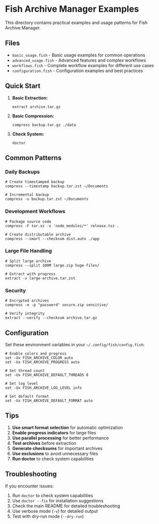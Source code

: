 # Fish Archive Manager Examples

This directory contains practical examples and usage patterns for Fish Archive Manager.

## Files

- `basic_usage.fish` - Basic usage examples for common operations
- `advanced_usage.fish` - Advanced features and complex workflows
- `workflows.fish` - Complete workflow examples for different use cases
- `configuration.fish` - Configuration examples and best practices

## Quick Start

1. **Basic Extraction:**
   ```fish
   extract archive.tar.gz
   ```

2. **Basic Compression:**
   ```fish
   compress backup.tar.gz ./data
   ```

3. **Check System:**
   ```fish
   doctor
   ```

## Common Patterns

### Daily Backups
```fish
# Create timestamped backup
compress --timestamp backup.tar.zst ~/Documents

# Incremental backup
compress -u backup.tar.zst ~/Documents
```

### Development Workflows
```fish
# Package source code
compress -F tar.xz -x 'node_modules/*' release.txz .

# Create distributable archive
compress --smart --checksum dist.auto ./app
```

### Large File Handling
```fish
# Split large archive
compress --split 100M large.zip huge-files/

# Extract with progress
extract -v large-archive.tar.zst
```

### Security
```fish
# Encrypted archives
compress -e -p "password" secure.zip sensitive/

# Verify integrity
extract --verify --checksum archive.tar.gz
```

## Configuration

Set these environment variables in your `~/.config/fish/config.fish`:

```fish
# Enable colors and progress
set -Ux FISH_ARCHIVE_COLOR auto
set -Ux FISH_ARCHIVE_PROGRESS auto

# Set thread count
set -Ux FISH_ARCHIVE_DEFAULT_THREADS 8

# Set log level
set -Ux FISH_ARCHIVE_LOG_LEVEL info

# Set default format
set -Ux FISH_ARCHIVE_DEFAULT_FORMAT auto
```

## Tips

1. **Use smart format selection** for automatic optimization
2. **Enable progress indicators** for large files
3. **Use parallel processing** for better performance
4. **Test archives** before extraction
5. **Generate checksums** for important archives
6. **Use exclusions** to avoid unnecessary files
7. **Run doctor** to check system capabilities

## Troubleshooting

If you encounter issues:

1. Run `doctor` to check system capabilities
2. Use `doctor --fix` for installation suggestions
3. Check the main README for detailed troubleshooting
4. Use verbose mode (`-v`) for detailed output
5. Test with dry-run mode (`--dry-run`)